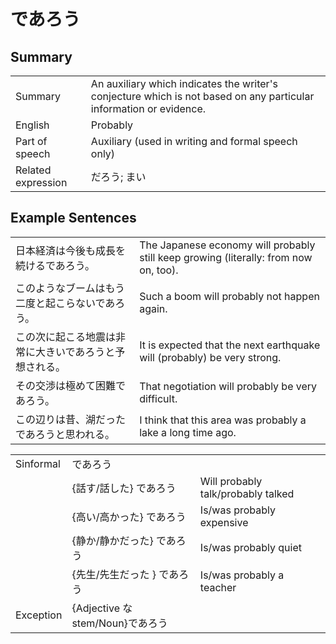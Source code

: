 # であろう

## Summary

<table><tr>   <td>Summary</td>   <td>An auxiliary which indicates the writer's conjecture which is not based on any particular information or evidence.</td></tr><tr>   <td>English</td>   <td>Probably</td></tr><tr>   <td>Part of speech</td>   <td>Auxiliary (used in writing and formal speech only)</td></tr><tr>   <td>Related expression</td>   <td>だろう; まい</td></tr></table>

## Example Sentences

<table><tr>   <td>日本経済は今後も成長を続けるであろう。</td>   <td>The Japanese economy will probably still keep growing (literally: from now on, too).</td></tr><tr>   <td>このようなブームはもう二度と起こらないであろう。</td>   <td>Such a boom will probably not happen again.</td></tr><tr>   <td>この次に起こる地震は非常に大きいであろうと予想される。</td>   <td>It is expected that the next earthquake will (probably) be very strong.</td></tr><tr>   <td>その交渉は極めて困難であろう。</td>   <td>That negotiation will probably be very difficult.</td></tr><tr>   <td>この辺りは昔、湖だったであろうと思われる。</td>   <td>I think that this area was probably a lake a long time ago.</td></tr></table>

<table class="table"> <tbody><tr class="tr head"> <td class="td"><span class="bold"><span>Sinformal</span></span></td> <td class="td"><span class="concept">であろう</span> </td> <td class="td"><span>&nbsp;</span></td> </tr> <tr class="tr"> <td class="td"><span>&nbsp;</span></td> <td class="td"><span>{話す/話した} <span class="concept">であろう</span></span></td> <td class="td"><span>Will probably talk/probably    talked</span></td> </tr> <tr class="tr"> <td class="td"><span>&nbsp;</span></td> <td class="td"><span>{高い/高かった} <span class="concept">であろう</span></span></td> <td class="td"><span>Is/was probably expensive</span></td> </tr> <tr class="tr"> <td class="td"><span>&nbsp;</span></td> <td class="td"><span>{静か/静かだった} <span class="concept">であろう</span></span></td> <td class="td"><span>Is/was probably quiet</span></td> </tr> <tr class="tr"> <td class="td"><span>&nbsp;</span></td> <td class="td"><span>{先生/先生だった } <span class="concept">であろう</span></span></td> <td class="td"><span>Is/was probably a teacher</span></td> </tr> <tr class="tr head"> <td class="td"><span class="bold"><span>Exception</span></span></td> <td class="td"><span>{Adjective <span class="concept">な</span> stem/Noun}<span class="concept">であろう</span></span></td> <td class="td"><span>&nbsp;</span></td> </tr> </tbody></table>

